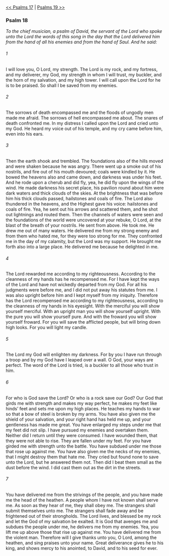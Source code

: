 [<< Psalms 17](Psalms%2017.md)  |  [Psalms 19 >>](Psalms%2019.md)

### Psalm 18

*To the chief musician, a psalm of David, the servant of the Lord who spoke unto the Lord the words of this song in the day that the Lord delivered him from the hand of all his enemies and from the hand of Saul. And he said:*

###### 1
I will love you, O Lord, my strength. The Lord is my rock, and my fortress, and my deliverer, my God, my strength in whom I will trust, my buckler, and the horn of my salvation, and my high tower. I will call upon the Lord for he is to be praised. So shall I be saved from my enemies.

###### 2
The sorrows of death encompassed me and the floods of ungodly men made me afraid. The sorrows of hell encompassed me about. The snares of death confronted me. In my distress I called upon the Lord and cried unto my God. He heard my voice out of his temple, and my cry came before him, even into his ears.

###### 3
Then the earth shook and trembled. The foundations also of the hills moved and were shaken because he was angry. There went up a smoke out of his nostrils, and fire out of his mouth devoured; coals were kindled by it. He bowed the heavens also and came down, and darkness was under his feet. And he rode upon a cherub and did fly, yea, he did fly upon the wings of the wind. He made darkness his secret place, his pavilion round about him were dark waters and thick clouds of the skies. At the brightness that was before him his thick clouds passed, hailstones and coals of fire. The Lord also thundered in the heavens, and the Highest gave his voice: hailstones and coals of fire. Yea, he sent out his arrows and scattered them, and he shot out lightnings and routed them. Then the channels of waters were seen and the foundations of the world were uncovered at your rebuke, O Lord, at the blast of the breath of your nostrils. He sent from above. He took me. He drew me out of many waters. He delivered me from my strong enemy and from them who hated me, for they were too strong for me. They confronted me in the day of my calamity, but the Lord was my support. He brought me forth also into a large place. He delivered me because he delighted in me.

###### 4
The Lord rewarded me according to my righteousness. According to the cleanness of my hands has he recompensed me. For I have kept the ways of the Lord and have not wickedly departed from my God. For all his judgments were before me, and I did not put away his statutes from me. I was also upright before him and I kept myself from my iniquity. Therefore has the Lord recompensed me according to my righteousness, according to the cleanness of my hands in his eyesight. With the merciful you will show yourself merciful. With an upright man you will show yourself upright. With the pure you will show yourself pure. And with the froward you will show yourself froward. For you will save the afflicted people, but will bring down high looks. For you will light my candle.

###### 5
The Lord my God will enlighten my darkness. For by you I have run through a troop and by my God have I leaped over a wall. O God, your ways are perfect. The word of the Lord is tried, is a buckler to all those who trust in him.

###### 6
For who is God save the Lord? Or who is a rock save our God? Our God that girds me with strength and makes my way perfect, he makes my feet like hinds’ feet and sets me upon my high places. He teaches my hands to war so that a bow of steel is broken by my arms. You have also given me the shield of your salvation, and your right hand has held me up, and your gentleness has made me great. You have enlarged my steps under me that my feet did not slip. I have pursued my enemies and overtaken them. Neither did I return until they were consumed. I have wounded them, that they were not able to rise. They are fallen under my feet. For you have girded me with strength unto the battle. You have subdued under me those that rose up against me. You have also given me the necks of my enemies, that I might destroy them that hate me. They cried but found none to save unto the Lord, but he answered them not. Then did I beat them small as the dust before the wind. I did cast them out as the dirt in the streets.

###### 7
You have delivered me from the strivings of the people, and you have made me the head of the heathen. A people whom I have not known shall serve me. As soon as they hear of me, they shall obey me. The strangers shall submit themselves unto me. The strangers shall fade away and be frightened out of their strongholds. The Lord lives, and blessed be my rock and let the God of my salvation be exalted. It is God that avenges me and subdues the people under me, he delivers me from my enemies. Yea, you lift me up above those that rise up against me. You have delivered me from the violent man. Therefore will I give thanks unto you, O Lord, among the heathen, and sing praises unto your name. Great deliverance gives he to his king, and shows mercy to his anointed, to David, and to his seed for ever.